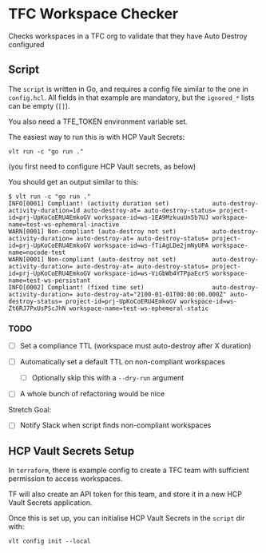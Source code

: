 # TFC Workspace Checker

Checks workspaces in a TFC org to validate that they have Auto Destroy configured

## Script

The `script` is written in Go, and requires a config file similar to the one in
`config.hcl`. All fields in that example are mandatory, but the `ignored_*` lists can be empty (`[]`).

You also need a TFE_TOKEN environment variable set.

The easiest way to run this is with HCP Vault Secrets:

```
vlt run -c "go run ."
```

(you first need to configure HCP Vault secrets, as below)

You should get an output similar to this:

```
$ vlt run -c "go run ."
INFO[0001] Compliant! (activity duration set)            auto-destroy-activity-duration=1d auto-destroy-at= auto-destroy-status= project-id=prj-UpKoCoERU4EmkoGV workspace-id=ws-1EA9MzkuuUn5b7UJ workspace-name=test-ws-ephemeral-inactive
WARN[0001] Non-compliant (auto-destroy not set)          auto-destroy-activity-duration= auto-destroy-at= auto-destroy-status= project-id=prj-UpKoCoERU4EmkoGV workspace-id=ws-fTiAgLDe2jmNyUPA workspace-name=nocode-test
WARN[0001] Non-compliant (auto-destroy not set)          auto-destroy-activity-duration= auto-destroy-at= auto-destroy-status= project-id=prj-UpKoCoERU4EmkoGV workspace-id=ws-ViGbWb4YTPpaEcrS workspace-name=test-ws-persistant
INFO[0002] Compliant! (fixed time set)                   auto-destroy-activity-duration= auto-destroy-at="2100-01-01T00:00:00.000Z" auto-destroy-status= project-id=prj-UpKoCoERU4EmkoGV workspace-id=ws-Zt6RJ7PxUsPScJhN workspace-name=test-ws-ephemeral-static
```

### TODO

* [ ] Set a compliance TTL (workspace must auto-destroy after X duration)
* [ ] Automatically set a default TTL on non-compliant workspaces
    * [ ] Optionally skip this with a `--dry-run` argument
* [ ] A whole bunch of refactoring would be nice


Stretch Goal:
* [ ] Notify Slack when script finds non-compliant workspaces

## HCP Vault Secrets Setup

In `terraform`, there is example config to create a TFC team with sufficient
permission to access workspaces.

TF will also create an API token for this team, and store it in a new HCP Vault
Secrets application.

Once this is set up, you can initialise HCP Vault Secrets in the `script` dir with:

```
vlt config init --local
```
